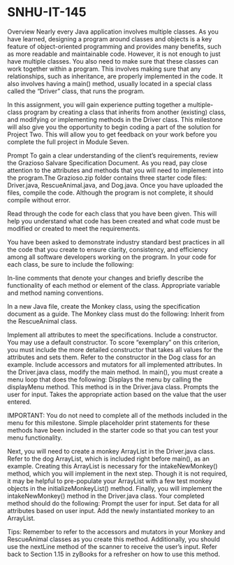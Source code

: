 # SNHU-IT-145
Overview
Nearly every Java application involves multiple classes. As you have learned, designing a program around classes and objects is a key feature of object-oriented programming and provides many benefits, such as more readable and maintainable code. However, it is not enough to just have multiple classes. You also need to make sure that these classes can work together within a program. This involves making sure that any relationships, such as inheritance, are properly implemented in the code. It also involves having a main() method, usually located in a special class called the “Driver” class, that runs the program.

In this assignment, you will gain experience putting together a multiple-class program by creating a class that inherits from another (existing) class, and modifying or implementing methods in the Driver class. This milestone will also give you the opportunity to begin coding a part of the solution for Project Two. This will allow you to get feedback on your work before you complete the full project in Module Seven.

Prompt
To gain a clear understanding of the client’s requirements, review the Grazioso Salvare Specification Document. As you read, pay close attention to the attributes and methods that you will need to implement into the program.The Grazioso.zip folder contains three starter code files: Driver.java, RescueAnimal.java, and Dog.java. Once you have uploaded the files, compile the code. Although the program is not complete, it should compile without error.

Read through the code for each class that you have been given. This will help you understand what code has been created and what code must be modified or created to meet the requirements.

You have been asked to demonstrate industry standard best practices in all the code that you create to ensure clarity, consistency, and efficiency among all software developers working on the program. In your code for each class, be sure to include the following:

In-line comments that denote your changes and briefly describe the functionality of each method or element of the class.
Appropriate variable and method naming conventions.

In a new Java file, create the Monkey class, using the specification document as a guide. The Monkey class must do the following:
Inherit from the RescueAnimal class.

Implement all attributes to meet the specifications.
Include a constructor. You may use a default constructor. To score “exemplary” on this criterion, you must include the more detailed constructor that takes all values for the attributes and sets them. Refer to the constructor in the Dog class for an example.
Include accessors and mutators for all implemented attributes.
In the Driver.java class, modify the main method. In main(), you must create a menu loop that does the following:
Displays the menu by calling the displayMenu method. This method is in the Driver.java class.
Prompts the user for input.
Takes the appropriate action based on the value that the user entered.

IMPORTANT: You do not need to complete all of the methods included in the menu for this milestone. Simple placeholder print statements for these methods have been included in the starter code so that you can test your menu functionality.

Next, you will need to create a monkey ArrayList in the Driver.java class. Refer to the dog ArrayList, which is included right before main(), as an example. Creating this ArrayList is necessary for the intakeNewMonkey() method, which you will implement in the next step. Though it is not required, it may be helpful to pre-populate your ArrayList with a few test monkey objects in the initializeMonkeyList() method.
Finally, you will implement the intakeNewMonkey() method in the Driver.java class. Your completed method should do the following:
Prompt the user for input.
Set data for all attributes based on user input.
Add the newly instantiated monkey to an ArrayList.

Tips: Remember to refer to the accessors and mutators in your Monkey and RescueAnimal classes as you create this method. Additionally, you should use the nextLine method of the scanner to receive the user’s input. Refer back to Section 1.15 in zyBooks for a refresher on how to use this method.
